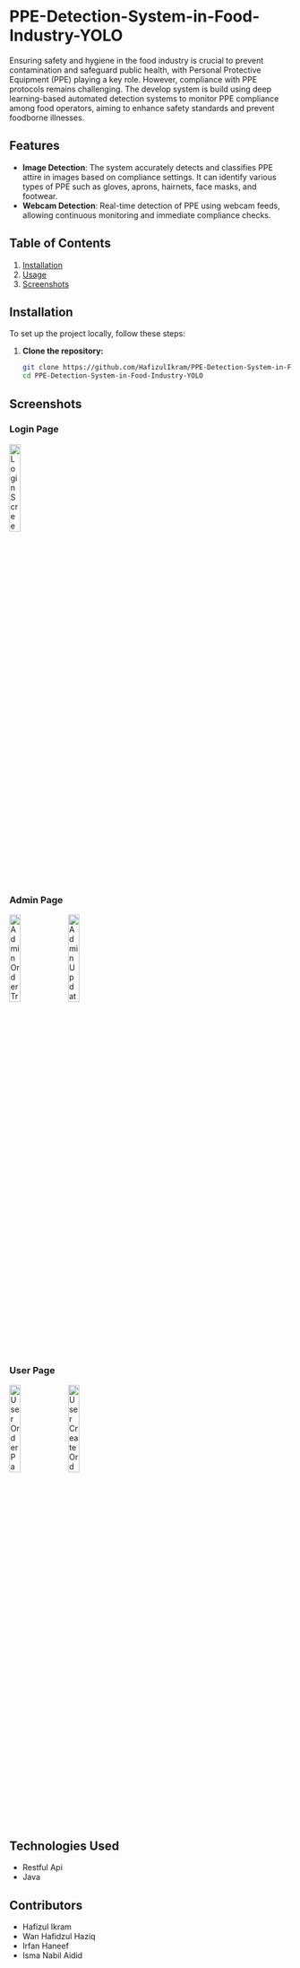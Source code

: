 # PPE-Detection-System-in-Food-Industry-YOLO

Ensuring safety and hygiene in the food industry is crucial to prevent contamination and safeguard public health, with Personal Protective Equipment (PPE) playing a key role. However, compliance with PPE protocols remains challenging. The develop system is build using deep learning-based automated detection systems to monitor PPE compliance among food operators, aiming to enhance safety standards and prevent foodborne illnesses.

## Features

- **Image Detection**: The system accurately detects and classifies PPE attire in images based on compliance settings. It can identify various types of PPE such as gloves, aprons, hairnets, face masks, and footwear.
- **Webcam Detection**: Real-time detection of PPE using webcam feeds, allowing continuous monitoring and immediate compliance checks.

## Table of Contents
1. [Installation](#installation)
2. [Usage](#usage)
3. [Screenshots](#screenshots)

## Installation

To set up the project locally, follow these steps:

1. **Clone the repository:**
   ```bash
   git clone https://github.com/HafizulIkram/PPE-Detection-System-in-Food-Industry-YOLO.git
   cd PPE-Detection-System-in-Food-Industry-YOLO


## Screenshots

### Login Page
<img src="screenshot/loginPage.png" alt="Login Screen" width="20%">

### Admin Page
<img src="screenshot/admin_order.png" alt="Admin Order Tracking Page" width="20%">     <img src="screenshot/admin_updateOrder.png" alt="Admin Update Order Page" width="20%">


### User Page
<img src="screenshot/user_order.png" alt="User Order Page" width="20%">     <img src="screenshot/user_addNewOrder.png" alt="User Create Order Page" width="20%">


## Technologies Used

- Restful Api
- Java
  
## Contributors

- Hafizul Ikram 
- Wan Hafidzul Haziq 
- Irfan Haneef
- Isma Nabil Aidid 


